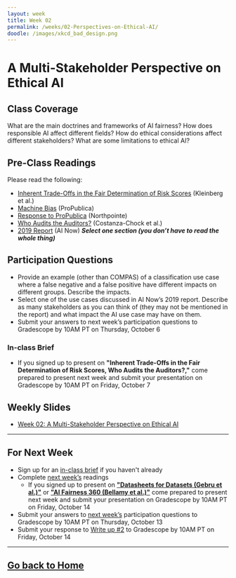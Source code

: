 ```yaml
---
layout: week
title: Week 02
permalink: /weeks/02-Perspectives-on-Ethical-AI/
doodle: /images/xkcd_bad_design.png
---
```


# A Multi-Stakeholder Perspective on Ethical AI

## Class Coverage
What are the main doctrines and frameworks of AI fairness? How does responsible AI affect different fields? How do ethical considerations affect different stakeholders? What are some limitations to ethical AI? 

## Pre-Class Readings
Please read the following:
* [Inherent Trade-Offs in the Fair Determination of Risk Scores](https://arxiv.org/abs/1609.05807) (Kleinberg et al.)
* [Machine Bias](https://www.propublica.org/article/machine-bias-risk-assessments-in-criminal-sentencing) (ProPublica)
* [Response to ProPublica](https://www.equivant.com/response-to-propublica-demonstrating-accuracy-equity-and-predictive-parity/) (Northpointe) 
* [Who Audits the Auditors?](https://www.ajl.org/auditors) (Costanza-Chock et al.)
* [2019 Report](https://ainowinstitute.org/AI_Now_2019_Report.pdf) (AI Now) _**Select one section (you don’t have to read the whole thing)**_

## Participation Questions
* Provide an example (other than COMPAS) of a classification use case where a false negative and a false positive have different impacts on different groups. Describe the impacts. 
* Select one of the use cases discussed in AI Now’s 2019 report. Describe as many stakeholders as you can think of (they may not be mentioned in the report) and what impact the AI use case may have on them.
* Submit your answers to next week’s participation questions to Gradescope by 10AM PT on Thursday, October 6 

### In-class Brief
* If you signed up to present on **"Inherent Trade-Offs in the Fair Determination of Risk Scores, Who Audits the Auditors?,"** come prepared to present next week and submit your presentation on Gradescope by 10AM PT on Friday, October 7

## Weekly Slides
* [Week 02: A Multi-Stakeholder Perspective on Ethical AI](https://github.com/nanrahman/capstone-responsible-ai/blob/213bb876b75e0a25d6187f6b923cf4c9b4b45597/notes/week-02/Week%202%20A%20Multi-Stakeholder%20Perspective%20on%20Ethical%20AI.pdf)

---

## For Next Week
* Sign up for an [in-class brief](https://docs.google.com/spreadsheets/d/1DNA4mQLQmbhFEtm74PEPsUDTEGx0pK_BFzlQcltFaMg/edit?usp=sharing) if you haven't already
* Complete [next week’s](https://nanrahman.github.io/capstone-responsible-ai/weeks/03-Replication-Part-00.md/) readings
    * If you signed up to present on [**"Datasheets for Datasets (Gebru et al.)"**](https://arxiv.org/abs/1803.09010) or [**"AI Fairness 360 (Bellamy et al.)"**](https://arxiv.org/pdf/1810.01943.pdf) come prepared to present next week and submit your presentation on
Gradescope by 10AM PT on Friday, October 14
* Submit your answers to [next week’s](https://nanrahman.github.io/capstone-responsible-ai/weeks/03-Replication-Part-00/) participation questions to Gradescope by 10AM PT on Thursday, October 13
* Submit your response to [Write up #2](https://github.com/nanrahman/capstone-responsible-ai/blob/93605e16204b5402b81c6b51f1ca33f496d8ea87/notes/week-02/Writeup%20%232.pdf) to Gradescope by 10AM PT on Friday, October 14

---
[Go back to Home](https://nanrahman.github.io/capstone-responsible-ai/)
---
